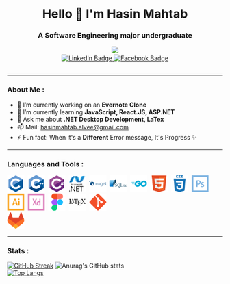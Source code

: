 ### 
<div id="header" align="center">

  <h1>Hello 👋 I'm Hasin Mahtab</h1>
  <h3>A Software Engineering major undergraduate</h3>
  
  <img src="https://d2xrkn56aw2rdo.cloudfront.net/icc/assets/Mobile/Loading_Blue.gif" width="100"/>
  
  <div id="badges">
  <a href="https://www.linkedin.com/in/hasin-mahtab-4b9640217/">
    <img src="https://img.shields.io/badge/LinkedIn-grey?style=for-the-badge&logo=linkedin&logoColor=blue" alt="LinkedIn Badge"/>
  </a>
  <a href="https://www.facebook.com/hasinmahtab.alvee/">
    <img src="https://img.shields.io/badge/Facebook-blue?style=for-the-badge&logo=facebook&logoColor=white" alt="Facebook Badge"/>
  </a>
</div>
  
  <img src="https://komarev.com/ghpvc/?username=hasin023&style=rounded-square&color=blue" alt=""/>
   
</div>

---

###  About Me :

- 🔭 I’m currently working on an **Evernote Clone**
- 🌱 I’m currently learning **JavaScript, React.JS, ASP.NET**
- 💬 Ask me about **.NET Desktop Development, LaTex**
- 📫 Mail: hasinmahtab.alvee@gmail.com
- ⚡ Fun fact: When it's a **Different** Error message, It's Progress ✨

---

###  Languages and Tools :

<div>
  <img src="https://github.com/devicons/devicon/blob/master/icons/c/c-original.svg" title="C" alt="C" width="40" height="40"/>&nbsp;
  <img src="https://github.com/devicons/devicon/blob/master/icons/cplusplus/cplusplus-original.svg" title="C++" alt="C++" width="40" height="40"/>&nbsp;
  <img src="https://github.com/devicons/devicon/blob/master/icons/csharp/csharp-original.svg" title="C#" alt="C#" width="40" height="40"/>&nbsp;
  <img src="https://github.com/devicons/devicon/blob/master/icons/dot-net/dot-net-original-wordmark.svg" title=".NET" alt=".NET" width="40" height="40"/>&nbsp;
  <img src="https://github.com/devicons/devicon/blob/master/icons/nuget/nuget-original-wordmark.svg" title="NuGet" alt="NuGet" width="40" height="40"/>&nbsp;
  <img src="https://github.com/devicons/devicon/blob/master/icons/sqlite/sqlite-original-wordmark.svg" title="SQLite"  alt="SQLite" width="40" height="40"/>&nbsp;
  <img src="https://github.com/devicons/devicon/blob/master/icons/go/go-original-wordmark.svg" title="GO" alt="GO" width="40" height="40"/>&nbsp;
  <img src="https://github.com/devicons/devicon/blob/master/icons/html5/html5-original.svg" title="HTML5" alt="HTML" width="40" height="40"/>&nbsp;
  <img src="https://github.com/devicons/devicon/blob/master/icons/css3/css3-plain-wordmark.svg"  title="CSS3" alt="CSS" width="40" height="40"/>&nbsp;
  <img src="https://github.com/devicons/devicon/blob/master/icons/photoshop/photoshop-line.svg" title="Photoshop" alt="Photoshop" width="40" height="40"/>&nbsp;
  <img src="https://github.com/devicons/devicon/blob/master/icons/illustrator/illustrator-line.svg" title="Illustrator" alt="Illustrator" width="40" height="40"/>&nbsp;
  <img src="https://github.com/devicons/devicon/blob/master/icons/xd/xd-line.svg" title="XD"  alt="XD" width="40" height="40"/>&nbsp;
  <img src="https://github.com/devicons/devicon/blob/master/icons/figma/figma-original.svg" title="Figma" alt="Figma " width="40" height="40"/>&nbsp;
  <img src="https://github.com/devicons/devicon/blob/master/icons/latex/latex-original.svg" title="LaTex" alt="LaTex" width="40" height="40"/>&nbsp;
  <img src="https://github.com/devicons/devicon/blob/master/icons/git/git-original.svg" title="Git" **alt="Git" width="40" height="40"/>
</div>
<img src="https://github.com/devicons/devicon/blob/master/icons/gitlab/gitlab-original.svg" title="GitLab" **alt="GitLab" width="40" height="40"/>
</div>


---

###  Stats :

[![GitHub Streak](https://github-readme-streak-stats.herokuapp.com?user=hasin023&theme=dark&hide_border=true)](https://git.io/streak-stats)
![Anurag's GitHub stats](https://github-readme-stats.vercel.app/api?username=hasin023&show_icons=true&theme=dark&hide_border=true)
<br />
[![Top Langs](https://github-readme-stats.vercel.app/api/top-langs/?username=hasin023&layout=compact&theme=dark&hide_border=true)](https://github.com/anuraghazra/github-readme-stats)

